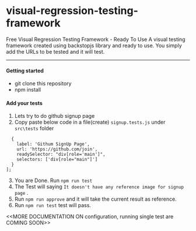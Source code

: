 # visual-regression-testing-framework
Free Visual Regression Testing Framework - Ready To Use
A visual testing framework created using backstopjs library and ready to use.
 You simply add the URLs to be tested and it will test.
 
---
#### Getting started
- git clone this repository
- npm install

#### Add your tests
1. Lets try to do github signup page
2. Copy paste below code in a file(create) `signup.tests.js` under `src\tests` folder
```module.exports = [
  {
    label: 'Githum SignUp Page',
    url: 'https://github.com/join',
    readySelector: "div[role='main']",
    selectors: ['div[role="main"]']
  }
]; 
```

3. You are Done. Run `npm run test`
4. The Test will saying `It doesn't have any reference image for signup page` .
5. Run `npm run approve` and it will take the current result as reference.
6. Run `npm run test` test will pass.

<<MORE DOCUMENTATION ON configuration, running single test are COMING SOON>>




